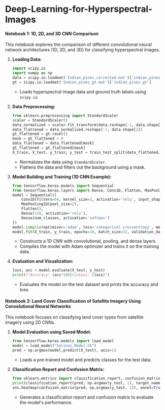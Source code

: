 # Deep-Learning-for-Hyperspectral-Images

#### Notebook 1: 1D, 2D, and 3D CNN Comparison

This notebook explores the comparison of different convolutional neural network architectures (1D, 2D, and 3D) for classifying hyperspectral images.

1. **Loading Data:**
    ```python
    import scipy.io
    import numpy as np
    data = scipy.io.loadmat('Indian_pines_corrected.mat')['indian_pines_corrected']
    gt = scipy.io.loadmat('Indian_pines_gt.mat')['indian_pines_gt']
    ```
    - Loads hyperspectral image data and ground truth labels using `scipy.io`.

2. **Data Preprocessing:**
    ```python
    from sklearn.preprocessing import StandardScaler
    scaler = StandardScaler()
    data_normalized = scaler.fit_transform(data.reshape(-1, data.shape[2])).reshape(data.shape)
    data_flattened = data_normalized.reshape(-1, data.shape[2])
    gt_flattened = gt.ravel()
    mask = gt_flattened > 0
    data_flattened = data_flattened[mask]
    gt_flattened = gt_flattened[mask]
    X_train, X_test, y_train, y_test = train_test_split(data_flattened, gt_flattened, test_size=0.3, random_state=42)
    ```
    - Normalizes the data using `StandardScaler`.
    - Flattens the data and filters out the background using a mask.

3. **Model Building and Training (1D CNN Example):**
    ```python
    from tensorflow.keras.models import Sequential
    from tensorflow.keras.layers import Dense, Conv1D, Flatten, MaxPooling1D
    model = Sequential([
        Conv1D(filters=64, kernel_size=3, activation='relu', input_shape=(input_shape)),
        MaxPooling1D(pool_size=2),
        Flatten(),
        Dense(128, activation='relu'),
        Dense(num_classes, activation='softmax')
    ])
    model.compile(optimizer='adam', loss='categorical_crossentropy', metrics=['accuracy'])
    model.fit(X_train, y_train, epochs=10, batch_size=32, validation_data=(X_test, y_test))
    ```
    - Constructs a 1D CNN with convolutional, pooling, and dense layers.
    - Compiles the model with Adam optimizer and trains it on the training data.

4. **Evaluation and Visualization:**
    ```python
    loss, acc = model.evaluate(X_test, y_test)
    print(f"Accuracy: {acc*100}\\nLoss: {loss}")
    ```
    - Evaluates the model on the test dataset and prints the accuracy and loss.

#### Notebook 2: Land Cover Classification of Satellite Imagery Using Convolutional Neural Networks

This notebook focuses on classifying land cover types from satellite imagery using 2D CNNs.

1. **Model Evaluation using Saved Model:**
    ```python
    from tensorflow.keras.models import load_model
    model = load_model("Salinas_Model.h5")
    pred = np.argmax(model.predict(X_test), axis=1)
    ```
    - Loads a pre-trained model and predicts classes for the test data.

2. **Classification Report and Confusion Matrix:**
    ```python
    from sklearn.metrics import classification_report, confusion_matrix
    print(classification_report(pred, np.argmax(y_test, 1), target_names=class_names))
    sns.heatmap(confusion_matrix(pred, np.argmax(y_test, 1)), annot=True)
    ```
    - Generates a classification report and confusion matrix to evaluate the model's performance.
